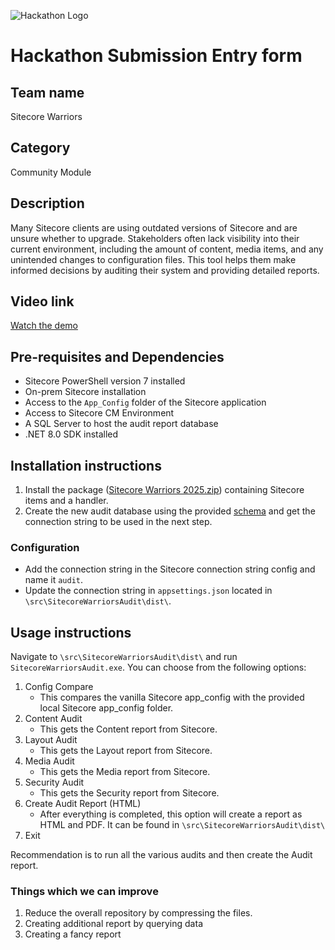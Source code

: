 ![Hackathon Logo](docs/images/hackathon.png?raw=true "Hackathon Logo")
# Hackathon Submission Entry form

## Team name
Sitecore Warriors

## Category
Community Module

## Description
Many Sitecore clients are using outdated versions of Sitecore and are unsure whether to upgrade. Stakeholders often lack visibility into their current environment, including the amount of content, media items, and any unintended changes to configuration files. This tool helps them make informed decisions by auditing their system and providing detailed reports.

## Video link
[Watch the demo](https://youtu.be/Tq-LXRU8_T4)

## Pre-requisites and Dependencies
- Sitecore PowerShell version 7 installed
- On-prem Sitecore installation
- Access to the `App_Config` folder of the Sitecore application
- Access to Sitecore CM Environment
- A SQL Server to host the audit report database
- .NET 8.0 SDK installed

## Installation instructions
1. Install the package ([Sitecore Warriors 2025.zip](https://github.com/Sitecore-Hackathon/2025-Sitecore-Warriors/tree/main/Package)) containing Sitecore items and a handler.
2. Create the new audit database using the provided [schema](https://github.com/Sitecore-Hackathon/2025-Sitecore-Warriors/tree/main/DB%20Schema) and get the connection string to be used in the next step.

### Configuration
- Add the connection string in the Sitecore connection string config and name it `audit`.
- Update the connection string in `appsettings.json` located in `\src\SitecoreWarriorsAudit\dist\`.

## Usage instructions
Navigate to `\src\SitecoreWarriorsAudit\dist\` and run `SitecoreWarriorsAudit.exe`. You can choose from the following options:

1. Config Compare
	- This compares the vanilla Sitecore app_config with the provided local Sitecore app_config folder. 
2. Content Audit
	- This gets the Content report from Sitecore. 
3. Layout Audit
	- This gets the Layout report from Sitecore. 
4. Media Audit
	- This gets the Media report from Sitecore. 
5. Security Audit
	- This gets the Security report from Sitecore. 
6. Create Audit Report (HTML)
	- After everything is completed, this option will create a report as HTML and PDF.  It can be found in `\src\SitecoreWarriorsAudit\dist\` 
7. Exit

Recommendation is to run all the various audits and then create the Audit report. 
### Things which we can improve
1. Reduce the overall repository by compressing the files.
2. Creating additional report by querying data
3. Creating a fancy report
